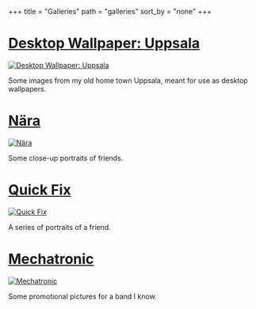 +++
title = "Galleries"
path = "galleries"
sort_by = "none"
+++

# [Desktop Wallpaper: Uppsala](./galleries/desktop-wallpaper-uppsala/index.md)

[![Desktop Wallpaper: Uppsala](desktop-wallpaper-uppsala-thumbnail.jpeg)](./galleries/desktop-wallpaper-uppsala/index.md)

Some images from my old home town Uppsala, meant for use as desktop wallpapers.

# [Nära](./galleries/nara/index.md)

[![Nära](nara-thumbnail.jpeg)](./galleries/nara/index.md)

Some close-up portraits of friends.

# [Quick Fix](./galleries/quick-fix/index.md)

[![Quick Fix](quick-fix-thumbnail.jpeg)](./galleries/quick-fix/index.md)

A series of portraits of a friend.

# [Mechatronic](./galleries/mechatronic/index.md)

[![Mechatronic](mechatronic-thumbnail.jpeg)](./galleries/mechatronic/index.md)

Some promotional pictures for a band I know.
